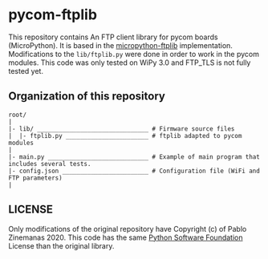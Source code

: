 # pycom-ftplib
This repository contains An FTP client library for pycom boards (MicroPython). It is based in the [micropython-ftplib](https://github.com/SpotlightKid/micropython-ftplib) implementation. Modifications to the `lib/ftplib.py` were done in order to work in the pycom modules. This code was only tested on WiPy 3.0 and FTP_TLS is not fully tested yet.

## Organization of this repository 

````
root/
|
|- lib/ _______________________________ # Firmware source files
|  |- ftplib.py _______________________ # ftplib adapted to pycom modules
|
|- main.py ____________________________ # Example of main program that includes several tests.
|- config.json ________________________ # Configuration file (WiFi and FTP parameters)
|
````
## LICENSE

Only modifications of the original repository have Copyright (c) of Pablo Zinemanas 2020. This code has the same [Python Software Foundation](https://docs.python.org/3/license.html) License than the original library.
